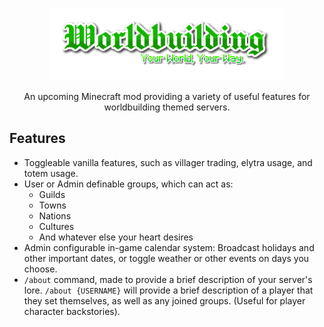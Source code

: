 <p align="center">
<img src="https://raw.githubusercontent.com/Sancires/Worldbuilding/master/wb.png">
</p>
<p align="center"> An upcoming Minecraft mod providing a variety of useful features for worldbuilding themed servers.

</p>


## Features
- Toggleable vanilla features, such as villager trading, elytra usage, and totem usage.
- User or Admin definable groups, which can act as:
  - Guilds
  - Towns
  - Nations
  - Cultures
  - And whatever else your heart desires
- Admin configurable in-game calendar system: Broadcast holidays and other important dates, or toggle weather or other events on days you choose.
- `/about` command, made to provide a brief description of your server's lore. `/about {USERNAME}` will provide a brief description of a player that they set themselves, as well as any joined groups. (Useful for player character backstories).

